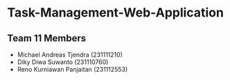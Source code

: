 # Task-Management-Web-Application
<h2>Team 11 Members</h2>
<ul>
  <li>Michael Andreas Tjendra (231111210)</li>
  <li>Diky Diwa Suwanto (231110760)</li>
  <li>Reno Kurniawan Panjaitan (231112553)</li>
</ul>
